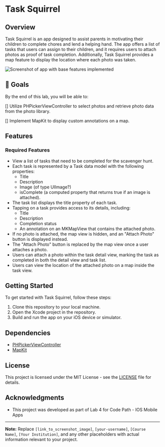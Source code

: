 # Task Squirrel

## Overview
Task Squirrel is an app designed to assist parents in motivating their children to complete chores and lend a helping hand. The app offers a list of tasks that users can assign to their children, and it requires users to attach photos as proof of task completion. Additionally, Task Squirrel provides a map feature to display the location where each photo was taken.

![Screenshot of app with base features implemented](link_to_screenshot_image)

## 🎯 Goals
By the end of this lab, you will be able to:

[] Utilize PHPickerViewController to select photos and retrieve photo data from the photo library.

[] Implement MapKit to display custom annotations on a map.

## Features
### Required Features
- View a list of tasks that need to be completed for the scavenger hunt.
- Each task is represented by a Task data model with the following properties:
  - Title
  - Description
  - Image (of type UIImage?)
  - isComplete (a computed property that returns true if an image is attached).
- The task list displays the title property of each task.
- Tapping on a task provides access to its details, including:
  - Title
  - Description
  - Completion status
  - An annotation on an MKMapView that contains the attached photo.
- If no photo is attached, the map view is hidden, and an "Attach Photo" button is displayed instead.
- The "Attach Photo" button is replaced by the map view once a user attaches a photo.
- Users can attach a photo within the task detail view, marking the task as completed in both the detail view and task list.
- Users can view the location of the attached photo on a map inside the task view.

## Getting Started
To get started with Task Squirrel, follow these steps:

1. Clone this repository to your local machine. 
2. Open the Xcode project in the repository.
3. Build and run the app on your iOS device or simulator.

## Dependencies
- [PHPickerViewController](https://developer.apple.com/documentation/phpickerviewcontroller)
- [MapKit](https://developer.apple.com/documentation/mapkit)

## License
This project is licensed under the MIT License - see the [LICENSE](LICENSE) file for details.

## Acknowledgments
- This project was developed as part of Lab 4 for Code Path - IOS Mobile Apps

---

**Note:** Replace `[link_to_screenshot_image]`, `[your-username]`, `[Course Name]`, `[Your Institution]`, and any other placeholders with actual information relevant to your project.

